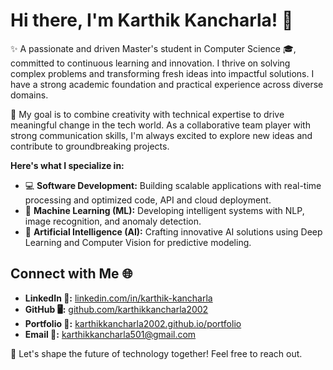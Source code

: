 # Hi there, I'm Karthik Kancharla! 👋

✨ A passionate and driven Master's student in Computer Science 🎓, committed to continuous learning and innovation. I thrive on solving complex problems and transforming fresh ideas into impactful solutions. I have a strong academic foundation and practical experience across diverse domains.

🎯 My goal is to combine creativity with technical expertise to drive meaningful change in the tech world. As a collaborative team player with strong communication skills, I'm always excited to explore new ideas and contribute to groundbreaking projects.

**Here's what I specialize in:**

- 💻 **Software Development:** Building scalable applications with real-time processing and optimized code, API and cloud deployment.
- 🧠 **Machine Learning (ML):** Developing intelligent systems with NLP, image recognition, and anomaly detection.
- 🤖 **Artificial Intelligence (AI):** Crafting innovative AI solutions using Deep Learning and Computer Vision for predictive modeling.

## Connect with Me 🌐

- **LinkedIn 💼:** [linkedin.com/in/karthik-kancharla](https://linkedin.com/in/karthik-kancharla)
- **GitHub 🖥️:** [github.com/karthikkancharla2002](https://github.com/karthikkancharla2002)
- **Portfolio 🌟:** [karthikkancharla2002.github.io/portfolio](https://karthikkancharla2002.github.io/portfolio)
- **Email 📧:** karthikkancharla501@gmail.com

🚀 Let's shape the future of technology together! Feel free to reach out.

<!-- # Hi there, I'm Karthik Kancharla 👋

  I’m a passionate and driven Master's student in Computer Science, committed to continuous learning and innovation. With a solid academic foundation and practical experience in Software Development, Data Science, Machine learning, and AI, I thrive on solving complex problems and transforming fresh ideas into impactful solutions.

💡 My goal is to combine creativity with technical expertise to drive meaningful change in the tech world. As a collaborative team player with strong communication skills, I am always excited to explore new ideas and contribute to groundbreaking projects. 
-->
<!-- ## Connect with Me 🌐 -->
<!-- 
- **LinkedIn 💼:** [linkedin.com/in/karthik-kancharla](https://linkedin.com/in/karthik-kancharla)
- **GitHub 🖥️:** [github.com/karthikkancharla2002](https://github.com/karthikkancharla2002)
- **Portfolio 🌟:** [karthikkancharla2002.github.io/portfolio](https://karthikkancharla2002.github.io/portfolio)
- **Email 📧:** karthikkancharla501@gmail.com

## 🚀 Let's shape the future of technology together!
-->
<!--
**karthikkancharla2002/karthikkancharla2002** is a ✨ _special_ ✨ repository because its `README.md` (this file) appears on your GitHub profile.

Here are some ideas to get you started:

- 🔭 I’m currently working on ...
- 🌱 I’m currently learning ...
- 👯 I’m looking to collaborate on ...
- 🤔 I’m looking for help with ...
- 💬 Ask me about ...
- 📫 How to reach me: ...
- 😄 Pronouns: ...
- ⚡ Fun fact: ...
-->

